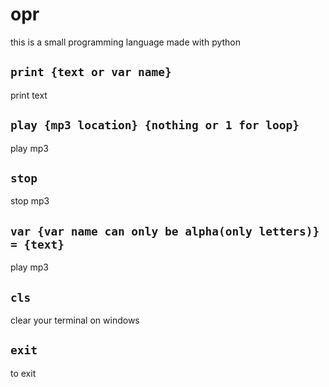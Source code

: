 # opr 
 this is a small programming language made with python

## ```print {text or var name}```
print text

## ```play {mp3 location} {nothing or 1 for loop}```
play mp3

## ```stop```
stop mp3

## ```var {var name can only be alpha(only letters)} = {text}```
play mp3

## ```cls```
clear your terminal on windows

## ```exit```
to exit

